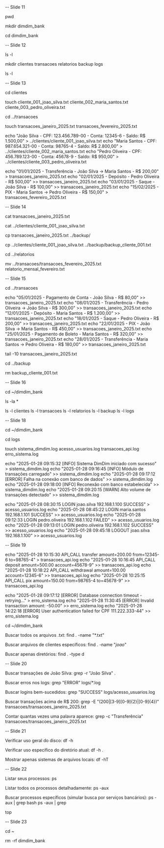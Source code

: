 

-- Slide 11

pwd

mkdir dimdim_bank

cd dimdim_bank



-- Slide 12


ls -l

mkdir clientes transacoes relatorios backup logs

ls -l


-- Slide 13


cd clientes

touch cliente_001_joao_silva.txt cliente_002_maria_santos.txt cliente_003_pedro_oliveira.txt

cd ../transacoes

touch transacoes_janeiro_2025.txt transacoes_fevereiro_2025.txt


echo "João Silva - CPF: 123.456.789-00 - Conta: 12345-6 - Saldo: R$ 1.500,00" > ../clientes/cliente_001_joao_silva.txt 
echo "Maria Santos - CPF: 987.654.321-00 - Conta: 98765-4 - Saldo: R$ 2.800,00" > ../clientes/cliente_002_maria_santos.txt 
echo "Pedro Oliveira - CPF: 456.789.123-00 - Conta: 45678-9 - Saldo: R$ 950,00" > ../clientes/cliente_003_pedro_oliveira.txt

echo "01/01/2025 - Transferência - João Silva -> Maria Santos - R$ 200,00" > transacoes_janeiro_2025.txt 
echo "02/01/2025 - Depósito - Pedro Oliveira - R$ 500,00" >> transacoes_janeiro_2025.txt 
echo "03/01/2025 - Saque - João Silva - R$ 100,00" >> transacoes_janeiro_2025.txt 
echo "15/02/2025 - PIX - Maria Santos -> Pedro Oliveira - R$ 150,00" > transacoes_fevereiro_2025.txt


-- Slide 14


cat transacoes_janeiro_2025.txt

cat ../clientes/cliente_001_joao_silva.txt


cp transacoes_janeiro_2025.txt ../backup/

cp ../clientes/cliente_001_joao_silva.txt ../backup/backup_cliente_001.txt


cd ../relatorios

mv ../transacoes/transacoes_fevereiro_2025.txt relatorio_mensal_fevereiro.txt


-- Slide 15

cd ../transacoes 

echo "05/01/2025 - Pagamento de Conta - João Silva - R$ 80,00" >> transacoes_janeiro_2025.txt 
echo "08/01/2025 - Transferência - Pedro Oliveira -> João Silva - R$ 300,00" >> transacoes_janeiro_2025.txt 
echo "12/01/2025 - Depósito - Maria Santos - R$ 1.200,00" >> transacoes_janeiro_2025.txt 
echo "18/01/2025 - Saque - Pedro Oliveira - R$ 200,00" >> transacoes_janeiro_2025.txt 
echo "22/01/2025 - PIX - João Silva -> Maria Santos - R$ 450,00" >> transacoes_janeiro_2025.txt 
echo "25/01/2025 - Pagamento de Boleto - Maria Santos - R$ 320,00" >> transacoes_janeiro_2025.txt 
echo "28/01/2025 - Transferência - Maria Santos -> Pedro Oliveira - R$ 180,00" >> transacoes_janeiro_2025.txt

tail -10 transacoes_janeiro_2025.txt

cd ../backup 

rm backup_cliente_001.txt


-- Slide 16

cd ~/dimdim_bank

ls -la *

ls -l clientes
ls -l transacoes
ls -l relatorios
ls -l backup
ls -l logs



-- Slide 18

cd ~/dimdim_bank

cd logs 

touch sistema_dimdim.log acesso_usuarios.log transacoes_api.log erro_sistema.log

echo "2025-01-28 09:15:32 [INFO] Sistema DimDim iniciado com sucesso" > sistema_dimdim.log 
echo "2025-01-28 09:16:45 [INFO] Módulo de transações carregado" >> sistema_dimdim.log 
echo "2025-01-28 09:17:12 [ERROR] Falha na conexão com banco de dados" >> sistema_dimdim.log 
echo "2025-01-28 09:18:00 [INFO] Reconexão com banco estabelecida" >> sistema_dimdim.log 
echo "2025-01-28 09:20:15 [WARN] Alto volume de transações detectado" >> sistema_dimdim.log

echo "2025-01-28 08:30:15 LOGIN joao.silva 192.168.1.100 SUCCESS" > acesso_usuarios.log 
echo "2025-01-28 08:45:22 LOGIN maria.santos 192.168.1.101 SUCCESS" >> acesso_usuarios.log 
echo "2025-01-28 09:12:33 LOGIN pedro.oliveira 192.168.1.102 FAILED" >> acesso_usuarios.log 
echo "2025-01-28 09:13:01 LOGIN pedro.oliveira 192.168.1.102 SUCCESS" >> acesso_usuarios.log 
echo "2025-01-28 09:45:18 LOGOUT joao.silva 192.168.1.100" >> acesso_usuarios.log


-- Slide 19


echo "2025-01-28 10:15:30 API_CALL transfer amount=200.00 from=12345-6 to=98765-4" > transacoes_api.log 
echo "2025-01-28 10:16:45 API_CALL deposit amount=500.00 account=45678-9" >> transacoes_api.log 
echo "2025-01-28 10:18:22 API_CALL withdrawal amount=100.00 account=12345-6" >> transacoes_api.log 
echo "2025-01-28 10:25:15 API_CALL pix amount=150.00 from=98765-4 to=45678-9" >> transacoes_api.log

echo "2025-01-28 09:17:12 [ERROR] Database connection timeout - retrying..." > erro_sistema.log 
echo "2025-01-28 11:30:45 [ERROR] Invalid transaction amount: -50.00" >> erro_sistema.log 
echo "2025-01-28 14:22:18 [ERROR] User authentication failed for CPF 111.222.333-44" >> erro_sistema.log

cd ~/dimdim_bank

Buscar todos os arquivos .txt:
find . -name "*.txt"

Buscar arquivos de clientes específicos:
find . -name "*joao*"

Buscar apenas diretórios:
find . -type d


-- Slide 20

Buscar transações de João Silva:
grep -r "João Silva" .

Buscar erros nos logs:
grep "ERROR" logs/*.log

Buscar logins bem-sucedidos:
grep "SUCCESS" logs/acesso_usuarios.log

Buscar transações acima de R$ 200:
grep -E "(200|[3-9][0-9]{2}|[0-9]{4})" transacoes/transacoes_janeiro_2025.txt

Contar quantas vezes uma palavra aparece:
grep -c "Transferência" transacoes/transacoes_janeiro_2025.txt


-- Slide 21

Verificar uso geral do disco:
df -h

Verificar uso específico do diretório atual:
df -h .

Mostrar apenas sistemas de arquivos locais:
df -hT


-- Slide 22


Listar seus processos:
ps

Listar todos os processos detalhadamente:
ps -aux

Buscar processos específicos (simular busca por serviços bancários):
ps -aux | grep bash
ps -aux | grep <processo-a-procurar>

top


-- Slide 23

cd ~

rm -rf dimdim_bank  

